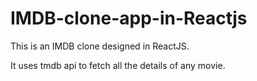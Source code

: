 # IMDB-clone-app-in-Reactjs

This is an IMDB clone designed in ReactJS. 

It uses tmdb api to fetch all the details of any movie.

